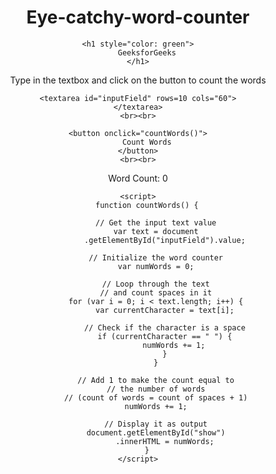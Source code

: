 # Eye-catchy-word-counter
<!DOCTYPE html>
<html>

<body style="text-align: center;">

	<h1 style="color: green">
		GeeksforGeeks
	</h1>

	
<p>
		Type in the textbox and click on
		the button to count the words
	</p>



	<textarea id="inputField" rows=10 cols="60">
	</textarea>
	<br><br>

	<button onclick="countWords()">
		Count Words
	</button>
	<br><br>

	
<p> Word Count:
		<span id="show">0</span>
	</p>



	<script>
		function countWords() {

			// Get the input text value
			var text = document
				.getElementById("inputField").value;

			// Initialize the word counter
			var numWords = 0;

			// Loop through the text
			// and count spaces in it
			for (var i = 0; i < text.length; i++) {
				var currentCharacter = text[i];

				// Check if the character is a space
				if (currentCharacter == " ") {
					numWords += 1;
				}
			}

			// Add 1 to make the count equal to
			// the number of words
			// (count of words = count of spaces + 1)
			numWords += 1;

			// Display it as output
			document.getElementById("show")
				.innerHTML = numWords;
		}
	</script>
</body>

</html>
